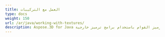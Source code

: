 ```yaml
---
title: العمل مع التركيبات
type: docs
weight: 150
url: /ar/java/working-with-textures/
description: Aspose.3D for Java يسمح بفك تشفير وترميز القوام باستخدام برامج ترميز خارجية.
---
```

